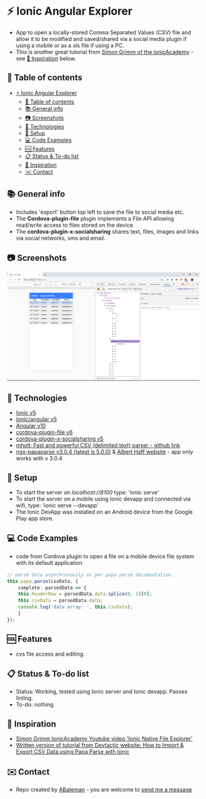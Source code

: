# :zap: Ionic Angular Explorer

* App to open a locally-stored Comma Separated Values (CSV) file and allow it to be modified and saved/shared via a social media plugin if using a mobile or as a xls file if using a PC.
* This is another great tutorial from [Simon Grimm of the IonicAcademy](https://www.youtube.com/user/saimon1924) - see [:clap: Inspiration](#clap-inspiration) below.

## :page_facing_up: Table of contents

* [:zap: Ionic Angular Explorer](#zap-ionic-angular-explorer)
  * [:page_facing_up: Table of contents](#page_facing_up-table-of-contents)
  * [:books: General info](#books-general-info)
  * [:camera: Screenshots](#camera-screenshots)
  * [:signal_strength: Technologies](#signal_strength-technologies)
  * [:floppy_disk: Setup](#floppy_disk-setup)
  * [:computer: Code Examples](#computer-code-examples)
  * [:cool: Features](#cool-features)
  * [:clipboard: Status & To-do list](#clipboard-status--to-do-list)
  * [:clap: Inspiration](#clap-inspiration)
  * [:envelope: Contact](#envelope-contact)

## :books: General info

* Includes 'export' button top left to save the file to social media etc.
* The **Cordova-plugin-file** plugin implements a File API allowing read/write access to files stored on the device.
* The **cordova-plugin-x-socialsharing** shares text, files, images and links via social networks, sms and email.

## :camera: Screenshots

![screenshot](./img/home_csv.png)

## :signal_strength: Technologies

* [Ionic v5](https://ionicframework.com/)
* [Ionic/angular v5](https://ionicframework.com/)
* [Angular v10](https://angular.io/)
* [cordova-plugin-file v6](https://cordova.apache.org/docs/en/latest/reference/cordova-plugin-file/)
* [cordova-plugin-x-socialsharing v5](https://ionicframework.com/docs/native/social-sharing)
* [mholt: Fast and powerful CSV (delimited text) parser - github link](https://github.com/mholt/PapaParse)
* [ngx-papaparse v3.0.4 (latest is 5.0.0)](https://github.com/alberthaff/ngx-papaparse) & [Albert Haff website](https://alberthaff.dk/projects/ngx-papaparse/docs/v3) - app only works with v 3.0.4

## :floppy_disk: Setup

* To start the server on _localhost://8100_ type: 'ionic serve'
* To start the server on a mobile using Ionic devapp and connected via wifi, type: 'ionic serve --devapp'
* The Ionic DevApp was installed on an Android device from the Google Play app store.

## :computer: Code Examples

* code from Cordova plugin to open a file on a mobile device file system with its default application

```typescript
// parse data asynchronously as per papa parse documentation.
this.papa.parse(csvData, {
    complete: parsedData => {
    this.headerRow = parsedData.data.splice(0, 1)[0];
    this.csvData = parsedData.data;
    console.log('data array: ', this.csvData);
    }
});
```

## :cool: Features

* cvs file access and editing.

## :clipboard: Status & To-do list

* Status: Working, tested using Ionic server and Ionic devapp. Passes linting.
* To-do: nothing

## :clap: Inspiration

* [Simon Grimm IonicAcademy Youtube video 'Ionic Native File Explorer'](https://www.youtube.com/watch?v=tyZjicNtbyk)
* [Written version of tutorial from Devtactic website: How to Import & Export CSV Data using Papa Parse with Ionic](https://devdactic.com/csv-data-papa-parse-ionic/)

## :envelope: Contact

* Repo created by [ABateman](https://www.andrewbateman.org) - you are welcome to [send me a message](https://andrewbateman.org/contact)
